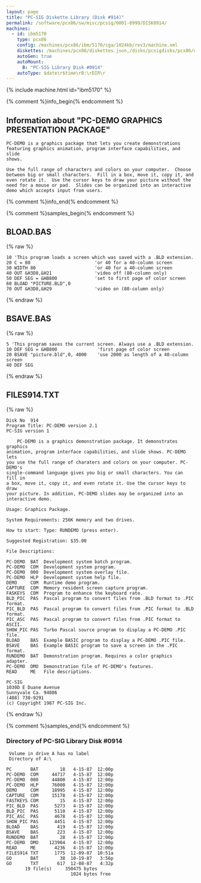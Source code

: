 ```yaml
---
layout: page
title: "PC-SIG Diskette Library (Disk #914)"
permalink: /software/pcx86/sw/misc/pcsig/0001-0999/DISK0914/
machines:
  - id: ibm5170
    type: pcx86
    config: /machines/pcx86/ibm/5170/cga/1024kb/rev3/machine.xml
    diskettes: /machines/pcx86/diskettes.json,/disks/pcsigdisks/pcx86/diskettes.json
    autoGen: true
    autoMount:
      B: "PC-SIG Library Disk #0914"
    autoType: $date\r$time\rB:\rDIR\r
---
```


{% include machine.html id="ibm5170" %}

{% comment %}info_begin{% endcomment %}

## Information about "PC-DEMO GRAPHICS PRESENTATION PACKAGE"

    PC-DEMO is a graphics package that lets you create demonstrations
    featuring graphics animation, program interface capabilities, and slide
    shows.
    
    Use the full range of characters and colors on your computer.  Choose
    between big or small characters.  Fill in a box, move it, copy it, and
    even rotate it.  Use the cursor keys to draw your picture without the
    need for a mouse or pad.  Slides can be organized into an interactive
    demo which accepts input from users.
{% comment %}info_end{% endcomment %}

{% comment %}samples_begin{% endcomment %}

## BLOAD.BAS

{% raw %}
```bas
10 'This program loads a screen which was saved with a .BLD extension.          20 C = 80                        'or 40 for a 40-column screen
30 WIDTH 80                      'or 40 for a 40-column screen
40 OUT &H3D8,&H21                'video off (80-column only)
50 DEF SEG = &HB800              'set to first page of color screen
60 BLOAD "PICTURE.BLD",0
70 OUT &H3D8,&H29                'video on (80-column only)
```
{% endraw %}

## BSAVE.BAS

{% raw %}
```bas
5 'This program saves the current screen. Always use a .BLD extension.
10 DEF SEG = &HB800               'first page of color screen
20 BSAVE "picture.bld",0, 4000    'use 2000 as length of a 40-column screen
40 DEF SEG
```
{% endraw %}

## FILES914.TXT

{% raw %}
```
Disk No  914
Program Title: PC-DEMO version 2.1
PC-SIG version 1
 
    PC-DEMO is a graphics demonstration package. It demonstrates graphics
animation, program interface capabilities, and slide shows. PC-DEMO lets
you use the full range of charaters and colors on your computer. PC-DEMO's
single-command language gives you big or small characters. You can fill in
a box, move it, copy it, and even rotate it. Use the cursor keys to draw
your picture. In addition, PC-DEMO slides may be organized into an
interactive demo.
 
Usage: Graphics Package.
 
System Requirements: 256K memory and two drives.
 
How to start: Type: RUNDEMO (press enter).
 
Suggested Registration: $35.00
 
File Descriptions:
 
PC-DEMO  BAT  Development system batch program.
PC-DEMO  COM  Development system program.
PC-DEMO  000  Development system overlay file.
PC-DEMO  HLP  Development system help file.
DEMO     COM  Runtime demo program.
CAPTURE  COM  Memory resident screen capture program.
FASKEYS  COM  Program to enhance the keyboard rate.
BLD_PIC  PAS  Pascal program to convert files from .BLD format to .PIC format.
PIC_BLD  PAS  Pascal program to convert files from .PIC format to .BLD format.
PIC_ASC  PAS  Pascal program to convert files from .PIC format to ASCII.
SHOW_PIC PAS  Turbo Pascal source program to display a PC-DEMO .PIC file.
BLOAD    BAS  Example BASIC program to display a PC-DEMO .PIC file.
BSAVE    BAS  Example BASIC program to save a screen in the .PIC format.
RUNDEMO  BAT  Demonstration program. Requires a color graphics adapter.
PC-DEMO  DMO  Demonstration file of PC-DEMO's features.
READ     ME   File descriptions.
 
PC-SIG
1030D E Duane Avenue
Sunnyvale Ca. 94086
(408) 730-9291
(c) Copyright 1987 PC-SIG Inc.

```
{% endraw %}

{% comment %}samples_end{% endcomment %}

### Directory of PC-SIG Library Disk #0914

     Volume in drive A has no label
     Directory of A:\

    PC       BAT        18   4-15-87  12:00p
    PC-DEMO  COM     44717   4-15-87  12:00p
    PC-DEMO  000     44800   4-15-87  12:00p
    PC-DEMO  HLP     76000   4-15-87  12:00p
    DEMO     COM     18995   4-15-87  12:00p
    CAPTURE  COM     15178   4-15-87  12:00p
    FASTKEYS COM        15   4-15-87  12:00p
    PIC_BLD  PAS      5273   4-15-87  12:00p
    BLD_PIC  PAS      5110   4-15-87  12:00p
    PIC_ASC  PAS      4678   4-15-87  12:00p
    SHOW_PIC PAS      4451   4-15-87  12:00p
    BLOAD    BAS       419   4-15-87  12:00p
    BSAVE    BAS       223   4-15-87  12:00p
    RUNDEMO  BAT        28   4-15-87  12:00p
    PC-DEMO  DMO    123904   4-15-87  12:00p
    READ     ME       4236   4-15-87  12:00p
    FILES914 TXT      1775  12-09-87  10:51a
    GO       BAT        38  10-19-87   3:56p
    GO       TXT       617  12-08-87   4:32p
           19 file(s)     350475 bytes
                            1024 bytes free
